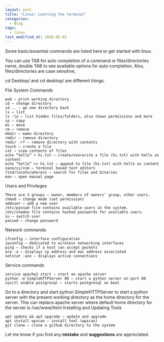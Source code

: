 ```yaml
---
layout: post
title: "Linux: Learning the terminal"
categories:
  - Blog
tags:
  - linux
last_modified_at: 2020-05-03
---
```



Some basic/essential commands are listed here to get started with linux.

You can use TAB for auto completion of a command or files/directories name, double TAB to see available options for auto completion. Also, files/directories are case sensitive,

cd Desktop/ and cd desktop/ are different things.

File System Commands

    pwd — print working directory
    cd — change directory
    cd .. — go one directory back
    ls — list
    ls -la — list hidden files/folders, also shows permissions and more
    cp — copy
    mv — move
    rm — remove
    mkdir — make directory
    rmdir — remove directory
    rmdir -rf — remove directory with contents
    touch — create a file
    cat — view contents of files
    echo “hello” > hi.txt — create/overwrite a file (hi.txt) with hello as content
    echo “hello” >> hi.txt — append to file (hi.txt) with hello as content
    nano/vi/vim — terminal based text editors
    find/locate/whereis — search for files and binaries
    man — open manual page

Users and Privileges

    There are 3 groups — owner, members of owners’ group, other users.
    chmod — change mode (set permission)
    adduser — add a new user
    /etc/passwd file contains available users in the system.
    /etc/shadow file contains hashed passwords for available users.
    su — switch user
    passwd — change password

Network commands

    ifconfig — interface configuration
    iwconfig — dedicated to wireless networking interfaces
    ping — checks if a host can accept packets
    arp -a — displays ip address and mac address associated
    netstat -ano — displays active connections

Service commands

    service apache2 start — start an apache server
    python -m SimpleHTTPServer 80 — start a python server on port 80
    sysctl enable postgresql — starts postgresql on boot

Go to a directory and start python SimpleHTTPServer to start a python server with the present working directory as the home directory for the server. This can replace apache server where default home directory for the server is /var/www/html
Installing and Updating Tools

    apt update && apt upgrade — update and upgrade
    apt install wpscan — install tool (wpscan)
    git clone — clone a github directory to the system

Let me know if you find any **mistake** and **suggestions** are appreciated.
